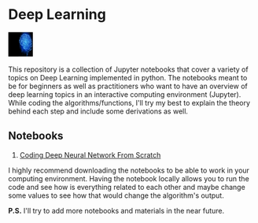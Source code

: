 
# Deep Learning

<img src = "./images/deep-learning.png" style = "height:50px; width:50px"><br>

This repository is a collection of Jupyter notebooks that cover a variety of topics on Deep Learning implemented in python. The notebooks meant to be for beginners as well as practitioners who want to have an overview of deep learning topics in an interactive computing environment (Jupyter). While coding the algorithms/functions, I'll try my best to explain the theory behind each step and include some derivations as well.

## Notebooks</h2>

1. [Coding Deep Neural Network From Scratch](/notebooks/Coding-Deep-Neural-Network-From-Scratch.ipynb)

I highly recommend downloading the notebooks to be able to work in your computing environment. Having the notebook locally allows you to run the code and see how is everything related to each other and maybe change some values to see how that would change the algorithm's output.</p>

**P.S.** I'll try to add more notebooks and materials in the near future.